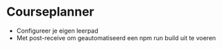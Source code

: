 # Courseplanner
* Configureer je eigen leerpad
* Met post-receive om geautomatiseerd een npm run build uit te voeren

